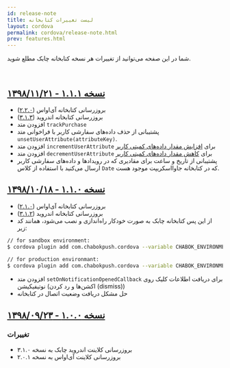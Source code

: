 ```yaml
---
id: release-note
title: لیست تغییرات کتابخانه
layout: cordova
permalink: cordova/release-note.html
prev: features.html
---
```


شما در این صفحه می‌توانید از تغییرات هر نسخه کتابخانه چابک مطلع شوید.

<Br>

## [نسخه ۱.۱.۱ - ۱۳۹۸/۱۱/۲۱](https://github.com/chabok-io/chabok-starter-cordova/releases/tag/v1.1.1)

- بروزرسانی کتابخانه آی‌او‌اس ([۲.۲.۰](https://github.com/chabok-io/chabok-client-ios/releases/tag/v2.2.0))  
- بروزرسانی کتابخانه اندروید ([۳.۱.۳](https://github.com/chabok-io/chabok-client-android/releases/tag/v3.1.3))
- افزودن متد `trackPurchase`
- پشتیبانی از حذف داده‌های سفارشی کاربر با فراخوانی متد `unsetUserAttribute(attributeKey)`.
- افزودن متد `incrementUserAttribute` برای [افزایش مقدار داده‌های کمیتی کاربر](/cordova/custom-data.html#افزایش-دادههای-کمیتی-کاربر)
- افزودن متد `decrementUserAttribute` برای [کاهش مقدار داده‌های کمیتی کاربر](/cordova/custom-data.html#کاهش-دادههای-کمیتی-کاربر)
- پشتیبانی از تاریخ و ساعت برای مقادیری که در رویدادها و داده‌های سفارشی کاربر ارسال می‌کنید با استفاده از کلاس `Date` که در کتابخانه جاوااسکریپت موجود هست.


## [نسخه ۱.۱.۰ - ۱۳۹۸/۱۰/۱۸](https://github.com/chabok-io/chabok-starter-cordova/releases/tag/v1.1.0) 

- بروزرسانی کتابخانه آی‌او‌اس ([۲.۱.۰](https://github.com/chabok-io/chabok-client-ios/releases/tag/v2.1.0))  
- بروزرسانی کتابخانه اندروید ([۳.۱.۲](https://github.com/chabok-io/chabok-client-android/releases/tag/v3.1.2))  
- از این پس کتابخانه چابک به صورت خودکار راه‌اندازی و نصب می‌شود، همانند کد زیر:  

``` bash  
// for sandbox environment:
$ cordova plugin add com.chabokpush.cordova --variable CHABOK_ENVIRONMENT=SANDBOX
  
// for production environmant:
$ cordova plugin add com.chabokpush.cordova --variable CHABOK_ENVIRONMENT=PRODUCTION
```

- افزودن متد `setOnNotificationOpenedCallback` برای دریافت اطلاعات کلیک روی نوتیفیکیشن (اکشن‌ها و رد کردن (dismiss)) 
- حل مشکل دریافت وضعیت اتصال در کتابخانه
   
  
## [نسخه ۱.۰.۰ - ۱۳۹۸/۰۹/۲۳](https://github.com/chabok-io/chabok-starter-cordova/releases/tag/v1.0.0)  
  
### تغییرات  
  
- بروزرسانی کلاینت اندروید چابک به نسخه ۳.۱.۰  
- بروزرسانی کلاینت آی‌او‌اس به نسخه ۲.۰.۱
